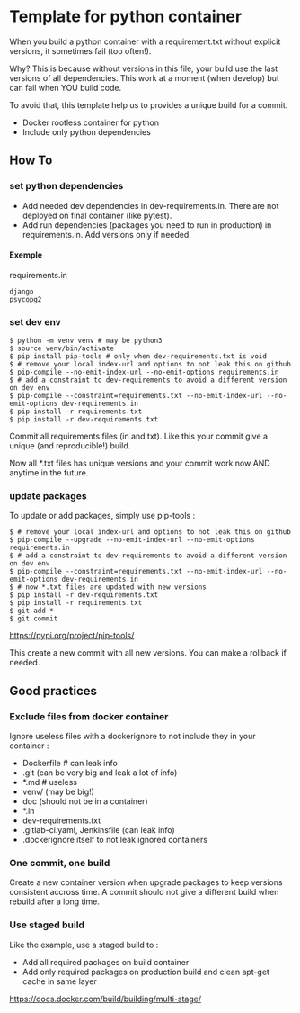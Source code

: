 # Template for python container

When you build a python container with a requirement.txt without explicit versions, it sometimes fail (too often!).

Why? This is because without versions in this file, your build use the last versions of all dependencies.
This work at a moment (when develop) but can fail when YOU build code.

To avoid that, this template help us to provides a unique build for a commit.

- Docker rootless container for python
- Include only python dependencies

## How To

### set python dependencies

- Add needed dev dependencies in dev-requirements.in. There are not deployed on final container (like pytest).
- Add run dependencies (packages you need to run in production) in requirements.in. Add versions only if needed.

#### Exemple

requirements.in
```
django
psycopg2
```

### set dev env

```
$ python -m venv venv # may be python3
$ source venv/bin/activate
$ pip install pip-tools # only when dev-requirements.txt is void
$ # remove your local index-url and options to not leak this on github
$ pip-compile --no-emit-index-url --no-emit-options requirements.in
$ # add a constraint to dev-requirements to avoid a different version on dev env
$ pip-compile --constraint=requirements.txt --no-emit-index-url --no-emit-options dev-requirements.in 
$ pip install -r requirements.txt
$ pip install -r dev-requirements.txt
```

Commit all requirements files (in and txt). Like this your commit give a unique (and reproducible!) build.

Now all *.txt files has unique versions and your commit work now AND anytime in the future.

### update packages

To update or add packages, simply use pip-tools :

```
$ # remove your local index-url and options to not leak this on github
$ pip-compile --upgrade --no-emit-index-url --no-emit-options requirements.in
$ # add a constraint to dev-requirements to avoid a different version on dev env
$ pip-compile --constraint=requirements.txt --no-emit-index-url --no-emit-options dev-requirements.in 
$ # now *.txt files are updated with new versions
$ pip install -r dev-requirements.txt
$ pip install -r requirements.txt
$ git add *
$ git commit
```

https://pypi.org/project/pip-tools/

This create a new commit with all new versions. You can make a rollback if needed.

## Good practices

### Exclude files from docker container

Ignore useless files with a dockerignore to not include they in your container :
 
- Dockerfile # can leak info
- .git (can be very big and leak a lot of info)
- *.md # useless
- venv/ (may be big!)
- doc (should not be in a container)
- *.in
- dev-requirements.txt
- .gitlab-ci.yaml, Jenkinsfile (can leak info)
- .dockerignore itself to not leak ignored containers

### One commit, one build

Create a new container version when upgrade packages to keep versions consistent accross time.
A commit should not give a different build when rebuild after a long time.

### Use staged build

Like the example, use a staged build to :

- Add all required packages on build container
- Add only required packages on production build and clean apt-get cache in same layer

https://docs.docker.com/build/building/multi-stage/
